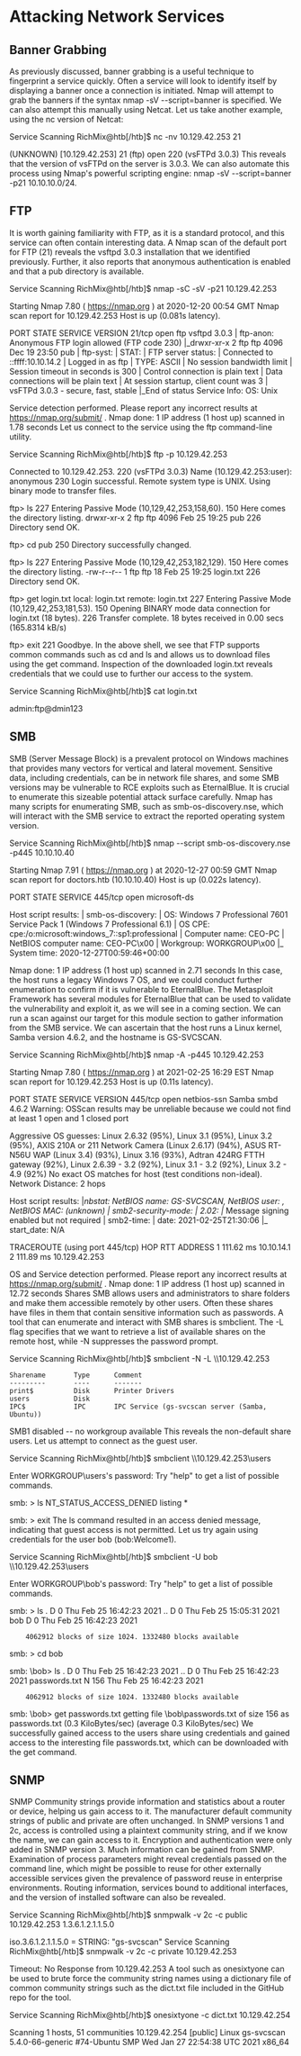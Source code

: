 # Attacking Network Services

## Banner Grabbing
As previously discussed, banner grabbing is a useful technique to fingerprint a service quickly. 
Often a service will look to identify itself by displaying a banner once a connection is initiated.
Nmap will attempt to grab the banners if the syntax nmap -sV --script=banner <target> is specified. 
We can also attempt this manually using Netcat. Let us take another example, using the nc version of Netcat:

  Service Scanning
RichMix@htb[/htb]$ nc -nv 10.129.42.253 21

(UNKNOWN) [10.129.42.253] 21 (ftp) open
220 (vsFTPd 3.0.3)
This reveals that the version of vsFTPd on the server is 3.0.3.
We can also automate this process using Nmap's powerful scripting engine: nmap -sV --script=banner -p21 10.10.10.0/24.

## FTP
It is worth gaining familiarity with FTP, as it is a standard protocol, and this service can often contain interesting data. 
A Nmap scan of the default port for FTP (21) reveals the vsftpd 3.0.3 installation that we identified previously. 
Further, it also reports that anonymous authentication is enabled and that a pub directory is available.

  Service Scanning
RichMix@htb[/htb]$ nmap -sC -sV -p21 10.129.42.253

Starting Nmap 7.80 ( https://nmap.org ) at 2020-12-20 00:54 GMT
Nmap scan report for 10.129.42.253
Host is up (0.081s latency).

PORT   STATE SERVICE VERSION
21/tcp open  ftp     vsftpd 3.0.3
| ftp-anon: Anonymous FTP login allowed (FTP code 230)
|_drwxr-xr-x    2 ftp      ftp          4096 Dec 19 23:50 pub
| ftp-syst: 
|   STAT: 
| FTP server status:
|      Connected to ::ffff:10.10.14.2
|      Logged in as ftp
|      TYPE: ASCII
|      No session bandwidth limit
|      Session timeout in seconds is 300
|      Control connection is plain text
|      Data connections will be plain text
|      At session startup, client count was 3
|      vsFTPd 3.0.3 - secure, fast, stable
|_End of status
Service Info: OS: Unix

Service detection performed. Please report any incorrect results at https://nmap.org/submit/ .
Nmap done: 1 IP address (1 host up) scanned in 1.78 seconds
Let us connect to the service using the ftp command-line utility.

  Service Scanning
RichMix@htb[/htb]$ ftp -p 10.129.42.253

Connected to 10.129.42.253.
220 (vsFTPd 3.0.3)
Name (10.129.42.253:user): anonymous
230 Login successful.
Remote system type is UNIX.
Using binary mode to transfer files.

ftp> ls
227 Entering Passive Mode (10,129,42,253,158,60).
150 Here comes the directory listing.
drwxr-xr-x    2 ftp      ftp          4096 Feb 25 19:25 pub
226 Directory send OK.

ftp> cd pub
250 Directory successfully changed.

ftp> ls
227 Entering Passive Mode (10,129,42,253,182,129).
150 Here comes the directory listing.
-rw-r--r--    1 ftp      ftp            18 Feb 25 19:25 login.txt
226 Directory send OK.

ftp> get login.txt
local: login.txt remote: login.txt
227 Entering Passive Mode (10,129,42,253,181,53).
150 Opening BINARY mode data connection for login.txt (18 bytes).
226 Transfer complete.
18 bytes received in 0.00 secs (165.8314 kB/s)

ftp> exit
221 Goodbye.
In the above shell, we see that FTP supports common commands such as cd and ls and allows us to download files using the get command.
Inspection of the downloaded login.txt reveals credentials that we could use to further our access to the system.

  Service Scanning
RichMix@htb[/htb]$ cat login.txt 

admin:ftp@dmin123

## SMB
SMB (Server Message Block) is a prevalent protocol on Windows machines that provides many vectors for vertical and lateral movement. 
Sensitive data, including credentials, can be in network file shares, and some SMB versions may be vulnerable to RCE exploits such as EternalBlue. 
It is crucial to enumerate this sizeable potential attack surface carefully. 
Nmap has many scripts for enumerating SMB, such as smb-os-discovery.nse, which will interact with the SMB service to extract the reported operating system version.

  Service Scanning
RichMix@htb[/htb]$ nmap --script smb-os-discovery.nse -p445 10.10.10.40

Starting Nmap 7.91 ( https://nmap.org ) at 2020-12-27 00:59 GMT
Nmap scan report for doctors.htb (10.10.10.40)
Host is up (0.022s latency).

PORT    STATE SERVICE
445/tcp open  microsoft-ds

Host script results:
| smb-os-discovery: 
|   OS: Windows 7 Professional 7601 Service Pack 1 (Windows 7 Professional 6.1)
|   OS CPE: cpe:/o:microsoft:windows_7::sp1:professional
|   Computer name: CEO-PC
|   NetBIOS computer name: CEO-PC\x00
|   Workgroup: WORKGROUP\x00
|_  System time: 2020-12-27T00:59:46+00:00

Nmap done: 1 IP address (1 host up) scanned in 2.71 seconds
In this case, the host runs a legacy Windows 7 OS, and we could conduct further enumeration to confirm if it is vulnerable to EternalBlue. The Metasploit Framework has several modules for EternalBlue that can be used to validate the vulnerability and exploit it, as we will see in a coming section. We can run a scan against our target for this module section to gather information from the SMB service. We can ascertain that the host runs a Linux kernel, Samba version 4.6.2, and the hostname is GS-SVCSCAN.

  Service Scanning
RichMix@htb[/htb]$ nmap -A -p445 10.129.42.253

Starting Nmap 7.80 ( https://nmap.org ) at 2021-02-25 16:29 EST
Nmap scan report for 10.129.42.253
Host is up (0.11s latency).

PORT    STATE SERVICE     VERSION
445/tcp open  netbios-ssn Samba smbd 4.6.2
Warning: OSScan results may be unreliable because we could not find at least 1 open and 1 closed port

Aggressive OS guesses: Linux 2.6.32 (95%), Linux 3.1 (95%), Linux 3.2 (95%), AXIS 210A or 211 Network Camera (Linux 2.6.17) (94%),
ASUS RT-N56U WAP (Linux 3.4) (93%), Linux 3.16 (93%), Adtran 424RG FTTH gateway (92%), Linux 2.6.39 - 3.2 (92%), Linux 3.1 - 3.2 (92%),
Linux 3.2 - 4.9 (92%)
No exact OS matches for host (test conditions non-ideal).
Network Distance: 2 hops

Host script results:
|_nbstat: NetBIOS name: GS-SVCSCAN, NetBIOS user: <unknown>, NetBIOS MAC: <unknown> (unknown)
| smb2-security-mode: 
|   2.02: 
|_    Message signing enabled but not required
| smb2-time: 
|   date: 2021-02-25T21:30:06
|_  start_date: N/A

TRACEROUTE (using port 445/tcp)
HOP RTT       ADDRESS
1   111.62 ms 10.10.14.1
2   111.89 ms 10.129.42.253

OS and Service detection performed. Please report any incorrect results at https://nmap.org/submit/ .
Nmap done: 1 IP address (1 host up) scanned in 12.72 seconds
Shares
SMB allows users and administrators to share folders and make them accessible remotely by other users. 
Often these shares have files in them that contain sensitive information such as passwords. 
A tool that can enumerate and interact with SMB shares is smbclient. 
The -L flag specifies that we want to retrieve a list of available shares on the remote host, while -N suppresses the password prompt.

  Service Scanning
RichMix@htb[/htb]$ smbclient -N -L \\\\10.129.42.253

	Sharename       Type      Comment
	---------       ----      -------
	print$          Disk      Printer Drivers
	users           Disk      
	IPC$            IPC       IPC Service (gs-svcscan server (Samba, Ubuntu))
SMB1 disabled -- no workgroup available
This reveals the non-default share users. Let us attempt to connect as the guest user.

  Service Scanning
RichMix@htb[/htb]$ smbclient \\\\10.129.42.253\\users

Enter WORKGROUP\users's password: 
Try "help" to get a list of possible commands.

smb: \> ls
NT_STATUS_ACCESS_DENIED listing \*

smb: \> exit
The ls command resulted in an access denied message, indicating that guest access is not permitted. 
Let us try again using credentials for the user bob (bob:Welcome1).

  Service Scanning
RichMix@htb[/htb]$ smbclient -U bob \\\\10.129.42.253\\users

Enter WORKGROUP\bob's password: 
Try "help" to get a list of possible commands.

smb: \> ls
  .                                   D        0  Thu Feb 25 16:42:23 2021
  ..                                  D        0  Thu Feb 25 15:05:31 2021
  bob                                 D        0  Thu Feb 25 16:42:23 2021

		4062912 blocks of size 1024. 1332480 blocks available
		
smb: \> cd bob

smb: \bob\> ls
  .                                   D        0  Thu Feb 25 16:42:23 2021
  ..                                  D        0  Thu Feb 25 16:42:23 2021
  passwords.txt                       N      156  Thu Feb 25 16:42:23 2021

		4062912 blocks of size 1024. 1332480 blocks available
		
smb: \bob\> get passwords.txt 
getting file \bob\passwords.txt of size 156 as passwords.txt (0.3 KiloBytes/sec) (average 0.3 KiloBytes/sec)
We successfully gained access to the users share using credentials and gained access to the interesting file passwords.txt, 
which can be downloaded with the get command.

## SNMP
SNMP Community strings provide information and statistics about a router or device, helping us gain access to it. 
The manufacturer default community strings of public and private are often unchanged. 
In SNMP versions 1 and 2c, access is controlled using a plaintext community string, and if we know the name, we can gain access to it. Encryption and authentication were only added in SNMP version 3. 
Much information can be gained from SNMP. 
Examination of process parameters might reveal credentials passed on the command line, which might be possible to reuse for other externally accessible services given the prevalence of password reuse in enterprise environments. 
Routing information, services bound to additional interfaces, and the version of installed software can also be revealed.

  Service Scanning
RichMix@htb[/htb]$ snmpwalk -v 2c -c public 10.129.42.253 1.3.6.1.2.1.1.5.0

iso.3.6.1.2.1.1.5.0 = STRING: "gs-svcscan"
  Service Scanning
RichMix@htb[/htb]$ snmpwalk -v 2c -c private  10.129.42.253 

Timeout: No Response from 10.129.42.253
A tool such as onesixtyone can be used to brute force the community string names using a dictionary file of common community strings such as the dict.txt file included in the GitHub repo for the tool.

  Service Scanning
RichMix@htb[/htb]$ onesixtyone -c dict.txt 10.129.42.254

Scanning 1 hosts, 51 communities
10.129.42.254 [public] Linux gs-svcscan 5.4.0-66-generic #74-Ubuntu SMP Wed Jan 27 22:54:38 UTC 2021 x86_64
